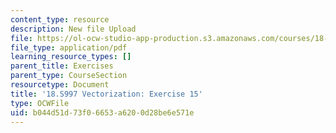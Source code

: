 ```yaml
---
content_type: resource
description: New file Upload
file: https://ol-ocw-studio-app-production.s3.amazonaws.com/courses/18-s997-introduction-to-matlab-programming-fall-2011/b044d51d73f06653a6200d28be6e571e_MIT18_S997F11_Exercise_15.pdf
file_type: application/pdf
learning_resource_types: []
parent_title: Exercises
parent_type: CourseSection
resourcetype: Document
title: '18.S997 Vectorization: Exercise 15'
type: OCWFile
uid: b044d51d-73f0-6653-a620-0d28be6e571e
---
```

